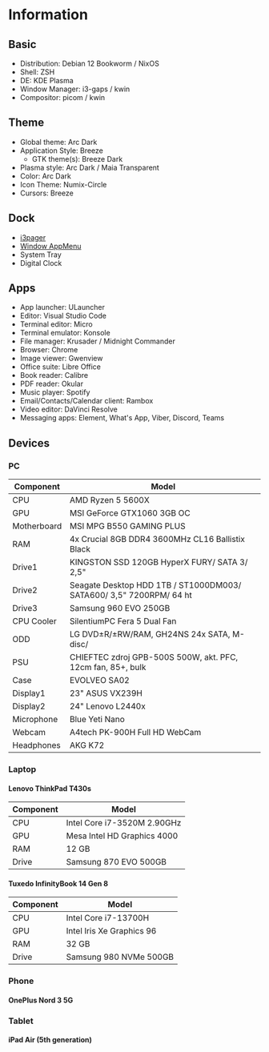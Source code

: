 # Information

## Basic

+ Distribution: Debian 12 Bookworm / NixOS
+ Shell: ZSH
+ DE: KDE Plasma
+ Window Manager: i3-gaps / kwin
+ Compositor: picom / kwin

## Theme

+ Global theme: Arc Dark
+ Application Style: Breeze
  + GTK theme(s): Breeze Dark
+ Plasma style: Arc Dark / Maia Transparent
+ Color: Arc Dark
+ Icon Theme: Numix-Circle
+ Cursors: Breeze

## Dock

+ [i3pager](https://github.com/duvholt/i3-pager)
+ [Window AppMenu](https://github.com/psifidotos/applet-window-appmenu)
+ System Tray
+ Digital Clock

## Apps

+ App launcher: ULauncher
+ Editor: Visual Studio Code
+ Terminal editor: Micro
+ Terminal emulator: Konsole
+ File manager: Krusader / Midnight Commander
+ Browser: Chrome
+ Image viewer: Gwenview
+ Office suite: Libre Office
+ Book reader: Calibre
+ PDF reader: Okular
+ Music player: Spotify
+ Email/Contacts/Calendar client: Rambox
+ Video editor: DaVinci Resolve
+ Messaging apps: Element, What's App, Viber, Discord, Teams

## Devices

### PC

|Component  |Model                                                              |
|-----------|-------------------------------------------------------------------|
|CPU        |AMD Ryzen 5 5600X                                                  |
|GPU        |MSI GeForce GTX1060 3GB OC                                         |
|Motherboard|MSI MPG B550 GAMING PLUS                                           |
|RAM        |4x Crucial 8GB DDR4 3600MHz CL16 Ballistix Black                   |
|Drive1     |KINGSTON SSD 120GB HyperX FURY/ SATA 3/ 2,5"                       |
|Drive2     |Seagate Desktop HDD 1TB / ST1000DM003/ SATA600/ 3,5" 7200RPM/ 64 ht|
|Drive3     |Samsung 960 EVO 250GB                                              |
|CPU Cooler |SilentiumPC Fera 5 Dual Fan                                        |
|ODD        |LG DVD±R/±RW/RAM, GH24NS 24x SATA, M-disc/                         |
|PSU        |CHIEFTEC zdroj GPB-500S 500W, akt. PFC, 12cm fan, 85+, bulk        |
|Case       |EVOLVEO SA02                                                       |
|Display1   |23" ASUS VX239H                                                    |
|Display2   |24" Lenovo L2440x                                                  |
|Microphone |Blue Yeti Nano                                                     |
|Webcam     |A4tech PK-900H Full HD WebCam                                      |
|Headphones |AKG K72                                                            |

### Laptop

#### Lenovo ThinkPad T430s

|Component|Model                      |
|---------|---------------------------|
|CPU      |Intel Core i7-3520M 2.90GHz|
|GPU      |Mesa Intel HD Graphics 4000|
|RAM      |12 GB                      |
|Drive    |Samsung 870 EVO 500GB      |


#### Tuxedo InfinityBook 14 Gen 8

|Component|Model                      |
|---------|---------------------------|
|CPU      |Intel Core i7-13700H       |
|GPU      |Intel Iris Xe Graphics 96  |
|RAM      |32 GB                      |
|Drive    |Samsung 980 NVMe 500GB     |

### Phone

#### OnePlus Nord 3 5G

### Tablet

#### iPad Air (5th generation)
